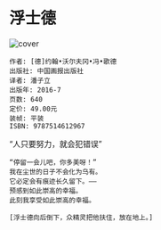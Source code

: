 # 浮士德
![cover](https://img3.doubanio.com/view/subject/l/public/s29028794.jpg)

    作者: [德]约翰•沃尔夫冈•冯•歌德 
    出版社: 中国画报出版社
    译者: 潘子立 
    出版年: 2016-7
    页数: 640
    定价: 49.00元
    装帧: 平装
    ISBN: 9787514612967

“人只要努力，就会犯错误”


    “停留一会儿吧，你多美呀！”
    我在尘世的日子不会化为乌有。
    它必定会有痕迹长久留下。——
    预感到如此崇高的幸福。
    此刻我享受如此崇高的幸福。

    [浮士德向后倒下，众精灵把他扶住，放在地上。]